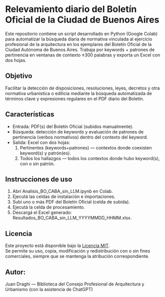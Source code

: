 # Relevamiento diario del Boletín Oficial de la Ciudad de Buenos Aires

Este repositorio contiene un script desarrollado en Python (Google Colab) para automatizar la búsqueda diaria de normativa vinculada al ejercicio profesional de la arquitectura en los ejemplares del Boletín Oficial de la Ciudad Autónoma de Buenos Aires.
Trabaja por keywords + patrones de pertinencia en ventanas de contexto ±300 palabras y exporta un Excel con dos hojas.

## Objetivo

Facilitar la detección de disposiciones, resoluciones, leyes, decretos y otra normativa urbanística o edilicia mediante la búsqueda automatizada de términos clave y expresiones regulares en el PDF diario del Boletín.

## Características

- Entrada: PDF(s) del Boletín Oficial (subidos manualmente).
- Búsqueda: detección de keywords y evaluación de patrones de pertinencia (verbos normativos) dentro del contexto del keyword.
- Salida: Excel con dos hojas:
    1. Pertinentes (keywords+patrones) — contextos donde coexisten keyword(s) y patrón(es).
    2. Todos los hallazgos — todos los contextos donde hubo keyword(s), con o sin patrón.

## Instrucciones de uso

1. Abrí Analisis_BO_CABA_sin_LLM.ipynb en Colab.
2. Ejecutá las celdas de instalación e importaciones.
3. Subí uno o más PDF del Boletín Oficial (celda de subida).
4. Ejecutá la celda de procesamiento.
5. Descargá el Excel generado: Resultados_BO_CABA_sin_LLM_YYYYMMDD_HHMM.xlsx.

## Licencia

Este proyecto está disponible bajo la [Licencia MIT](LICENSE).  
Se permite su uso, copia, modificación y redistribución con o sin fines comerciales, siempre que se mantenga la atribución correspondiente.


## Autor:
Juan Draghi — Biblioteca del Consejo Profesional de Arquitectura y Urbanismo (con la asistencia de ChatGPT)
